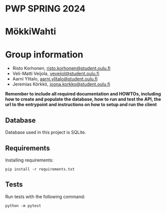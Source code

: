# PWP SPRING 2024
# MökkiWahti
# Group information
* Risto Korhonen, risto.korhonen@student.oulu.fi
* Veli-Matti Veijola, veveijol@student.oulu.fi
* Aarni Ylitalo, aarni.ylitalo@student.oulu.fi
* Jeremias Körkkö, joona.korkko@student.oulu.fi

__Remember to include all required documentation and HOWTOs, including how to create and populate the database, how to run and test the API, the url to the entrypoint and instructions on how to setup and run the client__


## Database

Database used in this project is SQLite.

## Requirements

Installing requirements:

```
pip install -r requirements.txt
```

## Tests

Run tests with the following command: 

```
python -m pytest
```